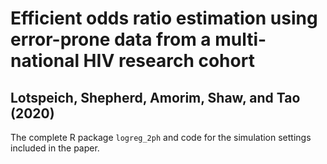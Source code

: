 # Efficient odds ratio estimation using error-prone data from a multi-national HIV research cohort
## Lotspeich, Shepherd, Amorim, Shaw, and Tao (2020)
The complete R package `logreg_2ph` and code for the simulation settings included in the paper.
